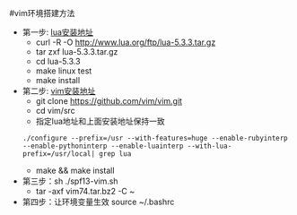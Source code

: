 #vim环境搭建方法
- 第一步: [lua安装地址](http://www.lua.org/download.html) 
    - curl -R -O http://www.lua.org/ftp/lua-5.3.3.tar.gz  
    - tar zxf lua-5.3.3.tar.gz  
    - cd lua-5.3.3  
    - make linux test
    - make install  
- 第二步: [vim安装地址](http://www.vim.org/download.php#unix)  
    - git clone https://github.com/vim/vim.git
    - cd vim/src
    - 指定lua地址和上面安装地址保持一致 
    ```
    ./configure --prefix=/usr --with-features=huge --enable-rubyinterp --enable-pythoninterp --enable-luainterp --with-lua-prefix=/usr/local| grep lua
    ```
    - make && make install  
- 第三步：sh ./spf13-vim.sh  
    - tar -axf vim74.tar.bz2 -C ~  
- 第四步：让环境变量生效 source ~/.bashrc  
